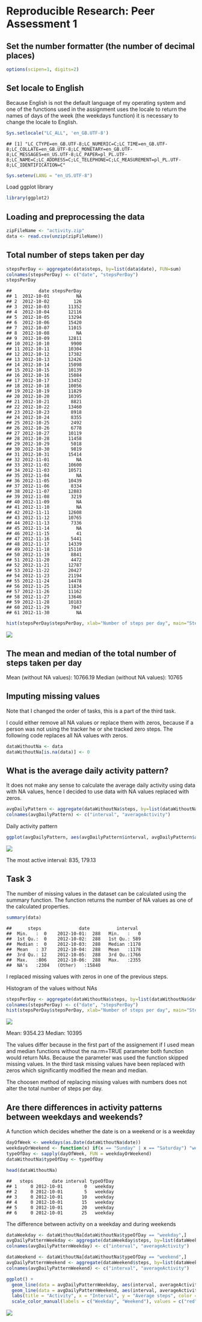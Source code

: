# Reproducible Research: Peer Assessment 1

## Set the number formatter (the number of decimal places)

```r
options(scipen=1, digits=2)
```

## Set locale to English
Because English is not the default language of my operating system and one of the functions used in the assignment uses the locale to return the names of days of the week (the weekdays function) it is necessary to change the locale to English.

```r
Sys.setlocale("LC_ALL", 'en_GB.UTF-8')
```

```
## [1] "LC_CTYPE=en_GB.UTF-8;LC_NUMERIC=C;LC_TIME=en_GB.UTF-8;LC_COLLATE=en_GB.UTF-8;LC_MONETARY=en_GB.UTF-8;LC_MESSAGES=en_US.UTF-8;LC_PAPER=pl_PL.UTF-8;LC_NAME=C;LC_ADDRESS=C;LC_TELEPHONE=C;LC_MEASUREMENT=pl_PL.UTF-8;LC_IDENTIFICATION=C"
```

```r
Sys.setenv(LANG = "en_US.UTF-8")
```

Load ggplot library

```r
library(ggplot2)
```

## Loading and preprocessing the data

```r
zipFileName <- "activity.zip"
data <- read.csv(unzip(zipFileName))
```

## Total number of steps taken per day

```r
stepsPerDay <- aggregate(data$steps, by=list(data$date), FUN=sum)
colnames(stepsPerDay) <- c("date", "stepsPerDay")
stepsPerDay
```

```
##          date stepsPerDay
## 1  2012-10-01          NA
## 2  2012-10-02         126
## 3  2012-10-03       11352
## 4  2012-10-04       12116
## 5  2012-10-05       13294
## 6  2012-10-06       15420
## 7  2012-10-07       11015
## 8  2012-10-08          NA
## 9  2012-10-09       12811
## 10 2012-10-10        9900
## 11 2012-10-11       10304
## 12 2012-10-12       17382
## 13 2012-10-13       12426
## 14 2012-10-14       15098
## 15 2012-10-15       10139
## 16 2012-10-16       15084
## 17 2012-10-17       13452
## 18 2012-10-18       10056
## 19 2012-10-19       11829
## 20 2012-10-20       10395
## 21 2012-10-21        8821
## 22 2012-10-22       13460
## 23 2012-10-23        8918
## 24 2012-10-24        8355
## 25 2012-10-25        2492
## 26 2012-10-26        6778
## 27 2012-10-27       10119
## 28 2012-10-28       11458
## 29 2012-10-29        5018
## 30 2012-10-30        9819
## 31 2012-10-31       15414
## 32 2012-11-01          NA
## 33 2012-11-02       10600
## 34 2012-11-03       10571
## 35 2012-11-04          NA
## 36 2012-11-05       10439
## 37 2012-11-06        8334
## 38 2012-11-07       12883
## 39 2012-11-08        3219
## 40 2012-11-09          NA
## 41 2012-11-10          NA
## 42 2012-11-11       12608
## 43 2012-11-12       10765
## 44 2012-11-13        7336
## 45 2012-11-14          NA
## 46 2012-11-15          41
## 47 2012-11-16        5441
## 48 2012-11-17       14339
## 49 2012-11-18       15110
## 50 2012-11-19        8841
## 51 2012-11-20        4472
## 52 2012-11-21       12787
## 53 2012-11-22       20427
## 54 2012-11-23       21194
## 55 2012-11-24       14478
## 56 2012-11-25       11834
## 57 2012-11-26       11162
## 58 2012-11-27       13646
## 59 2012-11-28       10183
## 60 2012-11-29        7047
## 61 2012-11-30          NA
```


```r
hist(stepsPerDay$stepsPerDay, xlab="Number of steps per day", main="Steps per day")
```

![](PA1_template_files/figure-html/unnamed-chunk-6-1.png)<!-- -->

## The mean and median of the total number of steps taken per day
Mean (without NA values): 10766.19
Median (without NA values): 10765


## Imputing missing values

Note that I changed the order of tasks, this is a part of the third task.

I could either remove all NA values or replace them with zeros, because if a person was not using the tracker he or she tracked zero steps.
The following code replaces all NA values with zeros.

```r
dataWithoutNa <- data
dataWithoutNa[is.na(data)] <- 0
```

## What is the average daily activity pattern?

It does not make any sense to calculate the average daily activity using data with NA values, hence I decided to use data with NA values replaced with zeros.


```r
avgDailyPattern <- aggregate(dataWithoutNa$steps, by=list(dataWithoutNa$interval), FUN=mean, na.action=na.omit)
colnames(avgDailyPattern) <- c("interval", "averageActivity")
```

Daily activity pattern

```r
ggplot(avgDailyPattern, aes(avgDailyPattern$interval, avgDailyPattern$averageActivity)) + geom_line()
```

![](PA1_template_files/figure-html/unnamed-chunk-9-1.png)<!-- -->

The most active interval: 835, 179.13

## Task 3

The number of missing values in the dataset can be calculated using the summary function. The function returns the number of NA values as one of the calculated properties.


```r
summary(data)
```

```
##      steps              date          interval   
##  Min.   :  0    2012-10-01:  288   Min.   :   0  
##  1st Qu.:  0    2012-10-02:  288   1st Qu.: 589  
##  Median :  0    2012-10-03:  288   Median :1178  
##  Mean   : 37    2012-10-04:  288   Mean   :1178  
##  3rd Qu.: 12    2012-10-05:  288   3rd Qu.:1766  
##  Max.   :806    2012-10-06:  288   Max.   :2355  
##  NA's   :2304   (Other)   :15840
```

I replaced missing values with zeros in one of the previous steps.

Histogram of the values without NAs

```r
stepsPerDay <- aggregate(dataWithoutNa$steps, by=list(dataWithoutNa$date), FUN=sum)
colnames(stepsPerDay) <- c("date", "stepsPerDay")
hist(stepsPerDay$stepsPerDay, xlab="Number of steps per day", main="Steps per day")
```

![](PA1_template_files/figure-html/unnamed-chunk-11-1.png)<!-- -->

Mean: 9354.23
Median: 10395

The values differ because in the first part of the assignement if I used mean and median functions without the na.rm=TRUE parameter both function would return NAs.
Because the parameter was used the function skipped missing values.
In the third task missing values have been replaced with zeros which significantly modified the mean and median.

The choosen method of replacing missing values with numbers does not alter the total number of steps per day.

## Are there differences in activity patterns between weekdays and weekends?

A function which decides whether the date is on a weekend or is a weekday

```r
dayOfWeek <- weekdays(as.Date(dataWithoutNa$date))
weekdayOrWeekend <- function(x) if(x == "Sunday" | x == "Saturday") "weekend" else "weekday"
typeOfDay <- sapply(dayOfWeek, FUN = weekdayOrWeekend)
dataWithoutNa$typeOfDay <- typeOfDay

head(dataWithoutNa)
```

```
##   steps       date interval typeOfDay
## 1     0 2012-10-01        0   weekday
## 2     0 2012-10-01        5   weekday
## 3     0 2012-10-01       10   weekday
## 4     0 2012-10-01       15   weekday
## 5     0 2012-10-01       20   weekday
## 6     0 2012-10-01       25   weekday
```

The difference between activity on a weekday and during weekends

```r
dataWeekday <- dataWithoutNa[dataWithoutNa$typeOfDay == "weekday",]
avgDailyPatternWeekday <- aggregate(dataWeekday$steps, by=list(dataWeekday$interval), FUN=mean, na.action=na.omit)
colnames(avgDailyPatternWeekday) <- c("interval", "averageActivity")

dataWeekend <- dataWithoutNa[dataWithoutNa$typeOfDay == "weekend",]
avgDailyPatternWeekend <- aggregate(dataWeekend$steps, by=list(dataWeekend$interval), FUN=mean, na.action=na.omit)
colnames(avgDailyPatternWeekend) <- c("interval", "averageActivity")

ggplot() +
  geom_line(data = avgDailyPatternWeekday, aes(interval, averageActivity), color = "red") +
  geom_line(data = avgDailyPatternWeekend, aes(interval, averageActivity), color = "blue") +
  labs(title = "Activity", x = "Interval", y = "Average steps", color = "Day of week") +
  scale_color_manual(labels = c("Weekday", "Weekend"), values = c("red", "blue"))
```

![](PA1_template_files/figure-html/unnamed-chunk-13-1.png)<!-- -->

